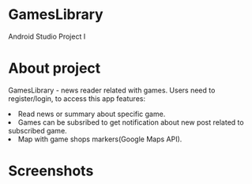 # GamesLibrary
Android Studio Project I

# About project
GamesLibrary - news reader related with games. Users need to register/login, to access this app features:
<li>Read news or summary about specific game.</li>
<li>Games can be subsribed to get notification about new post related to subscribed game.</li>
<li>Map with game shops markers(Google Maps API).</li>

# Screenshots
